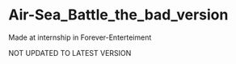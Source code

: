 # Air-Sea_Battle_the_bad_version
Made at internship in Forever-Enterteiment

NOT UPDATED TO LATEST VERSION
